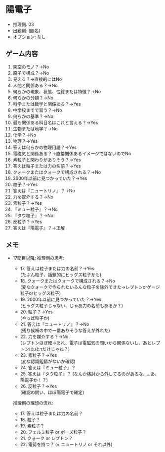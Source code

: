 # 陽電子

- 推理側: 03
- 出題側: (匿名)
- オプション: なし

## ゲーム内容

1. 架空のモノ？→No
2. 原子で構成？→No
3. 見える？→直接的にはNo
4. 人間と関係ある？→No
5. 何らかの現象、状態、性質または特徴？→No
6. 何らかの分類？→No
7. 科学または数学と関係ある？→Yes
8. 中学校までで習う？→No
9. 何らかの基準？→No
10. 最も関係ある科目名はこれと言える？→Yes
11. 生物または地学？→No
12. 化学？→No
13. 物理？→Yes
14. 答えは何らかの物理用語？→Yes
15. 電磁気と関係ある？→直接関係あるイメージではないのでNo
16. 素粒子と関わりがありそう？→Yes
17. 答えは粒子または力の名前？→Yes
18. クォークまたはクォークで構成される？→No
19. 2000年以前に見つかっていた？→Yes
20. 粒子？→Yes
21. 答えは『ニュートリノ』？→No
22. 力を媒介する？→No
23. 素粒子？→Yes
24. 『ミュー粒子』？→No
25. 『タウ粒子』？→No
26. 反粒子？→Yes
27. 答えは『陽電子』？→正解

## メモ

- 17問目以降: 推理側の思考:
  - 17\. 答えは粒子または力の名前？→Yes  
    (たぶん粒子、話題的にヒッグス粒子かも)
  - 18\. クォークまたはクォークで構成される？→No  
    (変なクォークで作られたいろんな粒子を除外できた→レプトンorゲージ粒子orヒッグス粒子)
  - 19\. 2000年以前に見つかっていた？→Yes  
    (ヒッグス粒子じゃない、じゃあ力の名前もあるか？)
  - 20\. 粒子？→Yes  
    (やっぱ粒子か)
  - 21\. 答えは『ニュートリノ』？→No  
    (残り候補の中で一番ありそうな答えが外れた)
  - 22\. 力を媒介する？→No  
    (レプトンほぼ確→あれ、電子は電磁気の問いから関係ないし、あとレプトンはμとτだけじゃね？)
  - 23\. 素粒子？→Yes  
    (変な認識齟齬がないか確認)
  - 24\. 答えは『ミュー粒子』？
  - 25\. 答えは『タウ粒子』？
    (なんか検討から外してるのがあるな……あ、陽電子か！？)
  - 26\. 反粒子？→Yes  
    (確認の問い、ほぼ陽電子で確定)
  
  推理側の理想の流れ:

  - 17\. 答えは粒子または力の名前？
  - 18\. 粒子？
  - 19\. 素粒子？
  - 20\. フェルミ粒子 or ボーズ粒子？
  - 21\. クォーク or レプトン？
  - 22\. 電荷を持つ？ (= ニュートリノ or それ以外)
